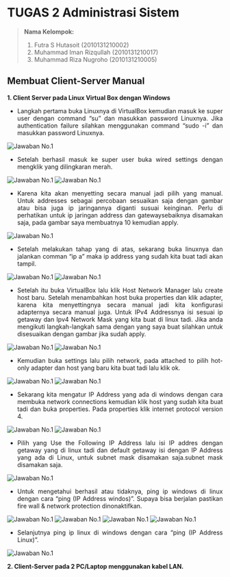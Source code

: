 # TUGAS 2 Administrasi Sistem

> **Nama Kelompok:**
> 1. Futra S Hutasoit (2010131210002)
> 2. Muhammad Iman Rizqullah (2010131210017)
> 3. Muhammad Riza Nugroho (2010131210005) 

## Membuat Client-Server Manual

**1. Client Server pada Linux Virtual Box dengan Windows**
+ <p style='text-align: justify;'>Langkah pertama buka Linuxnya di VirtualBox kemudian masuk ke super user dengan command “su” dan masukkan password Linuxnya. Jika authentication failure silahkan menggunakan command “sudo -i” dan masukkan password Linuxnya.</p>
![Jawaban No.1](Jawaban1.png)

+ <p style='text-align: justify;'>Setelah berhasil masuk ke super user buka wired settings dengan mengklik yang dilingkaran merah.</p>
![Jawaban No.1](Jawaban1(1).png)
![Jawaban No.1](Jawaban1(2).png)

+ <p style='text-align: justify;'>Karena kita akan menyetting secara manual jadi pilih yang manual. Untuk addresses sebagai percobaan sesuaikan saja dengan gambar atau bisa juga ip jaringannya diganti susuai keinginan. Perlu di perhatikan untuk ip jaringan address dan gatewaysebaiknya disamakan saja, pada gambar saya membuatnya 10 kemudian apply.</p>
![Jawaban No.1](Jawaban1(3).png)

+ <p style='text-align: justify;'>Setelah melakukan tahap yang di atas, sekarang buka linuxnya dan jalankan comman “ip a” maka ip address yang sudah kita buat tadi akan tampil.</p>
![Jawaban No.1](Jawaban1(4).png)
![Jawaban No.1](Jawaban1(5).png)

+ <p style='text-align: justify;'>Setelah itu buka VirtualBox lalu klik Host Network Manager lalu create host baru. Setelah menambahkan host buka properties dan klik adapter, karena kita menyettingnya secara manual jadi kita konfigurasi adapternya secara manual juga. Untuk IPv4 Addressnya isi sesuai ip getaway dan Ipv4 Network Mask yang kita buat di linux tadi. Jika anda mengikuti langkah-langkah sama dengan yang saya buat silahkan untuk disesuaikan dengan gambar jika sudah apply.</p>
![Jawaban No.1](Jawaban1(5).png)
![Jawaban No.1](Jawaban1(6).png)

+ <p style='text-align: justify;'>Kemudian buka settings lalu pilih network, pada attached to pilih hot-only adapter dan host yang baru kita buat tadi lalu klik ok.
![Jawaban No.1](Jawaban1(7).png)
![Jawaban No.1](Jawaban1(8).png)

+ <p style='text-align: justify;'>Sekarang kita mengatur IP Address yang ada di windows dengan cara membuka network connections kemudian klik host yang sudah kita buat tadi dan buka properties. Pada properties klik internet protocol version 4.</p>
![Jawaban No.1](Jawaban1(9).png)
![Jawaban No.1](Jawaban1(10).png)

+ <p style='text-align: justify;'>Pilih yang Use the Following IP Address lalu isi IP addres dengan getaway yang di linux tadi dan default getaway isi dengan IP Address yang ada di Linux, untuk subnet mask disamakan saja.subnet mask disamakan saja.</p>
![Jawaban No.1](Jawaban1(11).png)
+ <p style='text-align: justify;'>Untuk mengetahui berhasil atau tidaknya, ping ip windows di linux dengan cara “ping (IP Address windos)”. Supaya bisa berjalan pastikan fire wall & network protection dinonaktifkan.</p>
![Jawaban No.1](Jawaban1(12).png)
![Jawaban No.1](Jawaban1(13).png)
![Jawaban No.1](Jawaban1(14).png)
![Jawaban No.1](Jawaban1(15).png)
+ <p style='text-align: justify;'>Selanjutnya ping ip linux di windows dengan cara “ping (IP Address Linux)”.</p>
![Jawaban No.1](Jawaban1(16).png)

**2. Client-Server pada 2 PC/Laptop menggunakan kabel LAN.**

